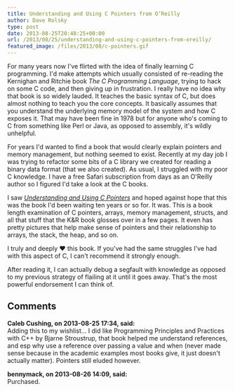 ```yaml
---
title: Understanding and Using C Pointers from O’Reilly
author: Dave Rolsky
type: post
date: 2013-08-25T20:48:25+00:00
url: /2013/08/25/understanding-and-using-c-pointers-from-oreilly/
featured_image: /files/2013/08/c-pointers.gif
---
```

For many years now I've flirted with the idea of finally learning C programming. I'd make attempts which usually consisted of re-reading the Kernighan and Ritchie book _The C Programming Language_, trying to hack on some C code, and then giving up in frustration. I really have no idea why that book is so widely lauded. It teaches the basic syntax of C, but does almost nothing to teach you the core concepts. It basically assumes that you understand the underlying memory model of the system and how C exposes it. That may have been fine in 1978 but for anyone who's coming to C from something like Perl or Java, as opposed to assembly, it's wildly unhelpful.

For years I'd wanted to find a book that would clearly explain pointers and memory management, but nothing seemed to exist. Recently at my day job I was trying to refactor some bits of a C library we created for reading a binary data format (that we also created). As usual, I struggled with my poor C knowledge. I have a free Safari subscription from days as an O'Reilly author so I figured I'd take a look at the C books.

I saw [_Understanding and Using C Pointers_][1] and hoped against hope that this was the book I'd been waiting ten years or so for. It was. This is a book length examination of C pointers, arrays, memory management, structs, and all that stuff that the K&R book glosses over in a few pages. It even has pretty pictures that help make sense of pointers and their relationship to arrays, the stack, the heap, and so on.

I truly and deeply ♥ this book. If you've had the same struggles I've had with this aspect of C, I can't recommend it strongly enough.

After reading it, I can actually debug a segfault with knowledge as opposed to my previous strategy of flailing at it until it goes away. That's the most powerful endorsement I can think of.

 [1]: http://shop.oreilly.com/product/0636920028000.do

## Comments

**Caleb Cushing, on 2013-08-25 17:34, said:**  
Adding this to my wishlist... I did like Programming Principles and Practices with C++ by Bjarne Stroustrup, that book helped me understand references, and esp why use a reference over passing a value and when (never made sense because in the academic examples most books give, it just doesn't actually matter). Pointers still eluded however.

**bennymack, on 2013-08-26 14:09, said:**  
Purchased.